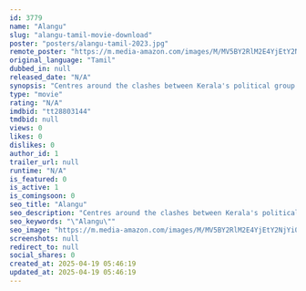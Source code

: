 ```yaml
---
id: 3779
name: "Alangu"
slug: "alangu-tamil-movie-download"
poster: "posters/alangu-tamil-2023.jpg"
remote_poster: "https://m.media-amazon.com/images/M/MV5BY2RlM2E4YjEtY2NjYi00MWY1LTg0MmQtYjQwMmYwYTUwZjc2XkEyXkFqcGdeQXVyMTUyNjIwMDEw._V1_SX300.jpg"
original_language: "Tamil"
dubbed_in: null
released_date: "N/A"
synopsis: "Centres around the clashes between Kerala's political group and Tamil Nadu's tribal youths."
type: "movie"
rating: "N/A"
imdbid: "tt28803144"
tmdbid: null
views: 0
likes: 0
dislikes: 0
author_id: 1
trailer_url: null
runtime: "N/A"
is_featured: 0
is_active: 1
is_comingsoon: 0
seo_title: "Alangu"
seo_description: "Centres around the clashes between Kerala's political group and Tamil Nadu's tribal youths."
seo_keywords: "\"Alangu\""
seo_image: "https://m.media-amazon.com/images/M/MV5BY2RlM2E4YjEtY2NjYi00MWY1LTg0MmQtYjQwMmYwYTUwZjc2XkEyXkFqcGdeQXVyMTUyNjIwMDEw._V1_SX300.jpg"
screenshots: null
redirect_to: null
social_shares: 0
created_at: 2025-04-19 05:46:19
updated_at: 2025-04-19 05:46:19
---
```


